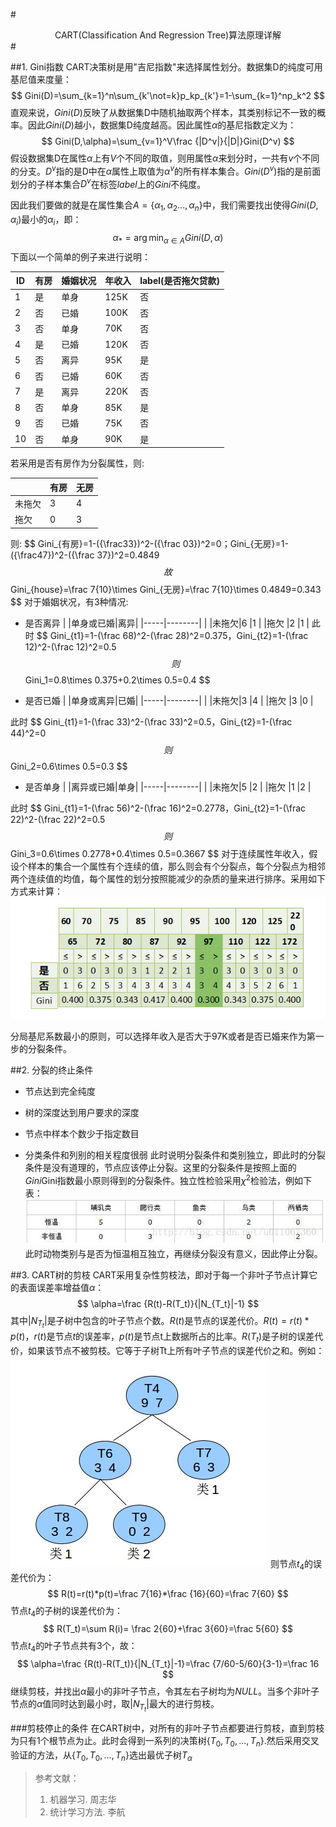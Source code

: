 #<center>CART(Classification And Regression Tree)算法原理详解</center>#

##1. Gini指数
CART决策树是用"吉尼指数"来选择属性划分。数据集D的纯度可用基尼值来度量：
$$
Gini(D)=\sum_{k=1}^n\sum_{k'\not=k}p_kp_{k'}=1-\sum_{k=1}^np_k^2
$$
直观来说，$Gini(D)$反映了从数据集D中随机抽取两个样本，其类别标记不一致的概率。因此$Gini(D)$越小，数据集D纯度越高。因此属性$\alpha$的基尼指数定义为：
$$
Gini(D,\alpha)=\sum_{v=1}^V\frac {|D^v|}{|D|}Gini(D^v)
$$
假设数据集D在属性$\alpha$上有$V$个不同的取值，则用属性$\alpha$来划分时，一共有$v$个不同的分支。$D^v$指的是D中在$\alpha$属性上取值为$\alpha^v$的所有样本集合。$Gini(D^v)$指的是前面划分的子样本集合$D^v$在标签$label$上的$Gini$不纯度。

因此我们要做的就是在属性集合$A=\{\alpha_1,\alpha_2...,\alpha_n\}$中，我们需要找出使得$Gini(D,\alpha_i)$最小的$\alpha_i$，即：
$$
\alpha_*=\arg\min_{\alpha \in A}Gini(D,\alpha)
$$
下面以一个简单的例子来进行说明：

|ID|有房|婚姻状况|年收入|label(是否拖欠贷款)|
|--|---|-------|-----|-----------------|
|1 |是  |单身   |125K |否               |
|2 |否  |已婚   |100K |否               |
|3 |否  |单身   |70K  |否               |
|4 |是  |已婚   |120K |否               |
|5 |否  |离异   |95K  |是               |
|6 |否  |已婚   |60K  |否               |
|7 |是  |离异   |220K |否               |
|8 |否  |单身   |85K  |是               |
|9 |否  |已婚   |75K  |否               |
|10|否  |单身   |90K  |是               |

若采用是否有房作为分裂属性，则:

|     |有房|无房|
|-----|----|---|
|未拖欠|3   |4  |
|拖欠  |0   |3  |
则:
$$
Gini_{有房}=1-({\frac33})^2-({\frac 03})^2=0$；$Gini_{无房}=1-({\frac47})^2-({\frac 37})^2=0.4849
$$
故
$$
Gini_{house}=\frac 7{10}\times Gini_{无房}=\frac 7{10}\times 0.4849=0.343
$$
对于婚姻状况，有3种情况:

+ 是否离异
|     |单身或已婚|离异|
|-----|--------|    |
|未拖欠|6       |1   |
|拖欠  |2       |1   |
此时
$$
Gini_{t1}=1-(\frac 68)^2-(\frac 28)^2=0.375$，$Gini_{t2}=1-(\frac 12)^2-(\frac 12)^2=0.5
$$
则
$$
Gini_1=0.8\times 0.375+0.2\times 0.5=0.4
$$

+ 是否已婚
|     |单身或离异|已婚|
|-----|--------|    |
|未拖欠|3       |4   |
|拖欠  |3       |0   |

此时
$$
Gini_{t1}=1-(\frac 33)^2-(\frac 33)^2=0.5$，$Gini_{t2}=1-(\frac 44)^2=0
$$
则
$$
Gini_2=0.6\times 0.5=0.3
$$

+ 是否单身
|     |离异或已婚|单身|
|-----|--------|    |
|未拖欠|5       |2   |
|拖欠  |1       |2   |

此时
$$
Gini_{t1}=1-(\frac 56)^2-(\frac 16)^2=0.2778$，$Gini_{t2}=1-(\frac 22)^2-(\frac 22)^2=0.5
$$
则
$$
Gini_3=0.6\times 0.2778+0.4\times 0.5=0.3667
$$
对于连续属性年收入，假设个样本的集合一个属性有个连续的值，那么则会有个分裂点，每个分裂点为相邻两个连续值的均值，每个属性的划分按照能减少的杂质的量来进行排序。采用如下方式来计算：
![](./pics/20.png)

分局基尼系数最小的原则，可以选择年收入是否大于97K或者是否已婚来作为第一步的分裂条件。

##2. 分裂的终止条件
+ 节点达到完全纯度

+ 树的深度达到用户要求的深度

+ 节点中样本个数少于指定数目

+ 分类条件和列别的相关程度很弱
此时说明分裂条件和类别独立，即此时的分裂条件是没有道理的，节点应该停止分裂。这里的分裂条件是按照上面的$Gini$Gini指数最小原则得到的分裂条件。独立性检验采用$\chi^2$检验法，例如下表：
![](./pics/21.png)
此时动物类别与是否为恒温相互独立，再继续分裂没有意义，因此停止分裂。

##3. CART树的剪枝
CART采用复杂性剪枝法，即对于每一个非叶子节点计算它的表面误差率增益值$\alpha$：
$$
\alpha=\frac {R(t)-R(T_t)}{|N_{T_t}|-1}
$$
其中$|N_{T_t}|$是子树中包含的叶子节点个数。$R(t)$是节点的误差代价。$R(t)=r(t)*p(t)$，$r(t)$是节点$t$的误差率，$p(t)$是节点t上数据所占的比率。$R(T_t)$是子树的误差代价，如果该节点不被剪枝。它等于子树Tt上所有叶子节点的误差代价之和。例如：
![](./pics/22.png)
则节点$t_4$的误差代价为：
$$
R(t)=r(t)*p(t)=\frac 7{16}*\frac {16}{60}=\frac 7{60}
$$
节点$t_4$的子树的误差代价为：
$$
R(T_t)=\sum R(i)= \frac 2{60}+\frac 3{60}=\frac 5{60}
$$
节点$t_4$的叶子节点共有3个，故：
$$
\alpha=\frac {R(t)-R(T_t)}{|N_{T_t}|-1}=\frac {7/60-5/60}{3-1}=\frac 16
$$
继续剪枝，并找出$\alpha$最小的非叶子节点，令其左右子树均为$NULL$。当多个非叶子节点的$\alpha$值同时达到最小时，取$|N_{T_t}|$最大的进行剪枝。

###剪枝停止的条件
在CART树中，对所有的非叶子节点都要进行剪枝，直到剪枝为只有1个根节点为止。此时会得到一系列的决策树$\{T_0,T_0,...,T_n\}$.然后采用交叉验证的方法，从$\{T_0,T_0,...,T_n\}$选出最优子树$T_{\alpha}$

>参考文献：
>1. 机器学习. 周志华
>2. 统计学习方法. 李航